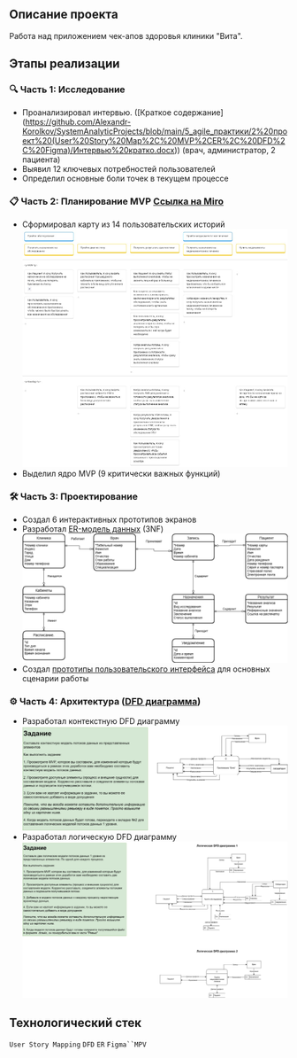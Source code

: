 ## Описание проекта
Работа над приложением чек-апов здоровья клиники "Вита".

## Этапы реализации

### 🔍 Часть 1: Исследование
- Проанализировал интервью. ([Краткое содержание] (https://github.com/Alexandr-Korolkov/SystemAnalyticProjects/blob/main/5_agile_практики/2%20проект%20(User%20Story%20Map%2C%20MVP%2CER%2C%20DFD%2C%20Figma)/Интервью%20кратко.docx)) (врач, администратор, 2 пациента)
- Выявил 12 ключевых потребностей пользователей
- Определил основные боли точек в текущем процессе

### 📋 Часть 2: Планирование MVP [Ссылка на Miro](https://miro.com/app/board/uXjVINcwEoo=/?share_link_id=749458568568)
- Сформировал карту из 14 пользовательских историй ![история](https://github.com/Alexandr-Korolkov/SystemAnalyticProjects/blob/main/5_agile_практики/2%20проект%20(User%20Story%20Map%2C%20MVP%2CER%2C%20DFD%2C%20Figma)/Корольков_карта_пользовательских_историй_2%20MAP.jpg)
- Выделил ядро MVP (9 критически важных функций)

### 🛠️ Часть 3: Проектирование
- Создал 6 интерактивных прототипов экранов
- Разработал [ER-модель данных](https://drive.google.com/file/d/1eP4XBxjLsSOzc6w1bJ9LHAUKvzEWpdRj/view?usp=drive_link) (3NF)
![ER](https://github.com/Alexandr-Korolkov/SystemAnalyticProjects/blob/main/5_agile_практики/2%20проект%20(User%20Story%20Map%2C%20MVP%2CER%2C%20DFD%2C%20Figma)/Korolkov_ER_med.drawio.png)
- Создал [прототипы пользовательского интерфейса](https://www.figma.com/design/byM2J1lXXwL1t3MHPb6lkh/%D0%9A%D0%BE%D1%80%D0%BE%D0%BB%D1%8C%D0%BA%D0%BE%D0%B2-MVP-2?m=dev&t=KBRYU6vRFHf88skR-1) для основных сценарии работы

### ⚙️ Часть 4: Архитектура ([DFD диаграмма](https://drive.google.com/file/d/1qy5Jb4z6y6THRqcMae6U2c6iTM1XPors/view?usp=drive_link))
- Разработал контекстную DFD диаграмму![DFD1](https://github.com/Alexandr-Korolkov/SystemAnalyticProjects/blob/main/5_agile_практики/2%20проект%20(User%20Story%20Map%2C%20MVP%2CER%2C%20DFD%2C%20Figma)/Korolkov_DFD-DFD%20контекстная.drawio.png)
- Разработал логическую DFD диаграмму![DFD2](https://github.com/Alexandr-Korolkov/SystemAnalyticProjects/blob/main/5_agile_практики/2%20проект%20(User%20Story%20Map%2C%20MVP%2CER%2C%20DFD%2C%20Figma)/Korolkov_DFD-DFD%20логические.drawio.png)

## Технологический стек
`User Story Mapping` `DFD` `ER` `Figma``MPV`
